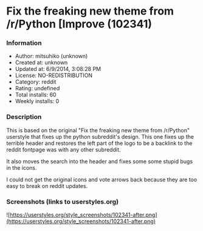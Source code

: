 # Fix the freaking new theme from /r/Python [Improve (102341)

### Information
- Author: mitsuhiko (unknown)
- Created at: unknown
- Updated at: 6/9/2014, 3:08:28 PM
- License: NO-REDISTRIBUTION
- Category: reddit
- Rating: undefined
- Total installs: 60
- Weekly installs: 0


### Description
This is based on the original "Fix the freaking new theme from /r/Python" userstyle that fixes up the python subreddit's design.  This one fixes up the terrible header and restores the left part of the logo to be a backlink to the reddit fontpage was with any other subreddit.

It also moves the search into the header and fixes some some stupid bugs in the icons.

I could not get the original icons and vote arrows back because they are too easy to break on reddit updates.


### Screenshots (links to userstyles.org)
![https://userstyles.org/style_screenshots/102341-after.png](https://userstyles.org/style_screenshots/102341-after.png)


